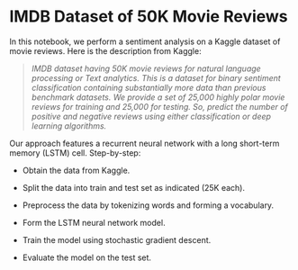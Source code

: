 # IMDB Dataset of 50K Movie Reviews

In this notebook, we perform a sentiment analysis on a Kaggle dataset of movie reviews. Here is the description from Kaggle:

> *IMDB dataset having 50K movie reviews for natural language processing or Text analytics. This is a dataset for binary sentiment classification containing substantially more data than previous benchmark datasets. We provide a set of 25,000 highly polar movie reviews for training and 25,000 for testing. So, predict the number of positive and negative reviews using either classification or deep learning algorithms.*

Our approach features a recurrent neural network with a long short-term memory (LSTM) cell. Step-by-step:

* Obtain the data from Kaggle.

* Split the data into train and test set as indicated (25K each).

* Preprocess the data by tokenizing words and forming a vocabulary.

* Form the LSTM neural network model.  

* Train the model using stochastic gradient descent.

* Evaluate the model on the test set.